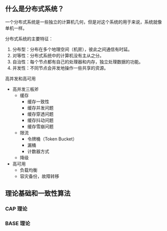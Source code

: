 ## 什么是分布式系统？

一个分布式系统是一些独立的计算机几何，但是对这个系统的用于来说，系统就像单机一样。

分布式系统的主要特征：
1. 分布型：分布在多个地理空间（机房），彼此之间通信有时延。
2. 对等性：分布式系统中的计算机没有主从之分。
3. 自治性：每个节点都有自己的处理器和内存，独立处理数据的功能。
4. 并发性：不同节点会并发地操作一些共享的资源。

高并发和高可用
- 高并发三板斧
  - 缓存
    - 缓存一致性
    - 缓存并发问题
    - 缓存穿透问题
    - 缓存抖动问题
    - 缓存雪崩问题
  - 限流
    - 令牌桶（Token Bucket）
    - 漏桶
    - 计数器方式
  - 降级
- 高可用
  - 负载均衡
  - 容灾备份，故障转移


## 理论基础和一致性算法

### CAP 理论

### BASE 理论
